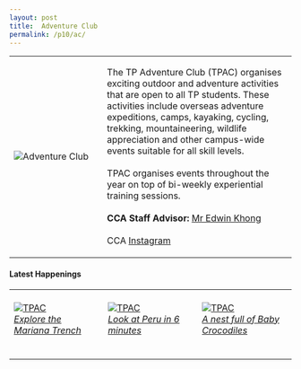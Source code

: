 ```yaml
---
layout: post
title:  Adventure Club
permalink: /p10/ac/
---
```


<div>
    <table>
        <tr>
            <td style="width:33%"><image src="{{site.baseurl}}/images/CCA_ac.jpg" style="display:block;margin-left:auto;margin-right:auto;" alt="Adventure Club"></image></td>
            <td>
                <p>
                    The TP Adventure Club (TPAC) organises exciting outdoor and adventure activities that are open to all TP students. These activities include overseas adventure expeditions, camps, kayaking, cycling, trekking, mountaineering, wildlife appreciation and other campus-wide events suitable for all skill levels.<br>
                    <br>
                    TPAC organises events throughout the year on top of bi-weekly experiential training sessions.<br>
                    <br>
                    <b>CCA Staff Advisor:</b> <a href="mailto:edwink@tp.edu.sg">Mr Edwin Khong</a><br>
                    <br>
                    CCA <a href="https://www.instagram.com/tpadventureclub">Instagram</a>
                </p>
            </td>
        </tr>
    </table>
</div>

#### Latest Happenings

<div>
    <table>
        <tr>
            <td style="width:33%"><br>
                <a href="https://www.instagram.com/p/CFL44QuHy7e/">
                    <image src="{{site.baseurl}}/images/CCA-ac_IG.jpg" style="display:block;margin-left:auto;margin-right:auto;" alt="TPAC">
                    <h6 style="margin-top:0%">Explore the Mariana Trench</h6>
                    </image>
                </a>
            </td>
            <td style="width:33%"><br>
                <a href="https://www.instagram.com/p/CFQ9vkpnkGc/">
                    <image src="{{site.baseurl}}/images/CCA-ac_IG2.jpg" style="display:block;margin-left:auto;margin-right:auto;" alt="TPAC">
                    <h6 style="margin-top:0%">Look at Peru in 6 minutes</h6>
                    </image>
                </a>
            </td>
            <td style="width:33%"><br>
                <a href="https://www.instagram.com/p/CFTgJnIH2Px/">
                    <image src="{{site.baseurl}}/images/CCA-ac_IG3.jpg" style="display:block;margin-left:auto;margin-right:auto;" alt="TPAC">
                    <h6 style="margin-top:0%">A nest full of Baby Crocodiles</h6>    
                    </image>
                </a>
            </td>
        </tr>
    </table>
</div>
